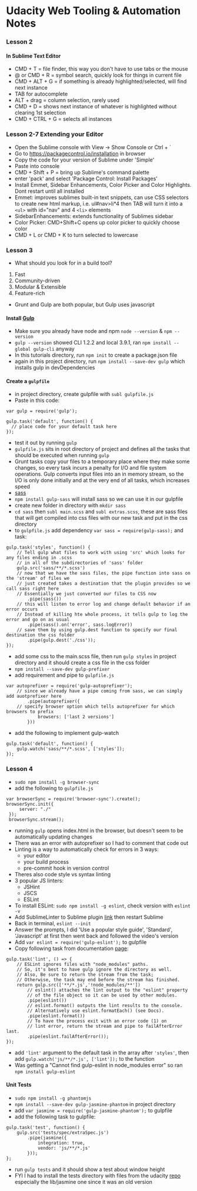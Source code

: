 # Udacity Web Tooling & Automation Notes
### Lesson 2
#### In Sublime Text Editor
* CMD + T = file finder, this way you don't have to use tabs or the mouse
* @ or CMD + R = symbol search, quickly look for things in current file
* CMD + ALT + G = if something is already highlighted/selected, will find next instance
* TAB for autocomplete
* ALT + drag = column selection, rarely used
* CMD + D = shows next instance of whatever is highlighted without clearing 1st selection
* CMD + CTRL + G = selects all instances
### Lesson 2-7 Extending your Editor
* Open the Sublime console with View -> Show Console or Ctrl + `
* Go to https://packagecontrol.io/installation in browser
* Copy the code for your version of Sublime under 'Simple'
* Paste into console
* CMD + Shift + P = bring up Sublime's command palette
* enter 'pack' and select 'Package Control: Install Packages'
* Install Emmet, Sidebar Enhancements, Color Picker and Color Highlights.  Dont restart until all installed
* Emmet: improves sublimes built-in text snippets, can use CSS selectors to create new html markup, i.e. ul#nav>li*4 then TAB will turn it into a `<ul>` with id="nav" and 4 `<li>` elements
* SidebarEnhancements: extends functionality of Sublimes sidebar
* Color Picker: CMD+Shift+C opens up color picker to quickly choose color
* CMD + L or CMD + K to turn selected to lowercase
### Lesson 3
* What should you look for in a build tool?
1. Fast
2. Community-driven
3. Modular & Extensible
4. Feature-rich
* Grunt and Gulp are both popular, but Gulp uses javascript
#### Install [Gulp](https://github.com/gulpjs/gulp/blob/master/docs/getting-started.md)
* Make sure you already have node and npm `node --version` & `npm --version`
* `gulp --version` showed CLI 1.2.2 and local 3.9.1, ran `npm install --global gulp-cli` anyway
* In this tutorials directory, run `npm init` to create a package.json file
* again in this project directory, run `npm install --save-dev gulp` which installs gulp in devDependencies
#### Create a `gulpfile`
* in project directory, create gulpfile with `subl gulpfile.js`
* Paste in this code:
```
var gulp = require('gulp');

gulp.task('default', function() {
  // place code for your default task here
});
```
* test it out by running `gulp`
* `gulpfile.js` sits in root directory of project and defines all the tasks that should be executed when running `gulp`
* Grunt tasks copy your files to a temporary place where they make some changes, so every task incurs a penalty for I/O and file system operations.  Gulp converts input files into an in memory stream, so the I/O is only done initially and at the very end of all tasks, which increases speed
* [sass](http://sass-lang.com/)
* `npm install gulp-sass` will install sass so we can use it in our gulpfile
* create new folder in directory with `mkdir sass`
* `cd sass` then `subl main.scss` and `subl extras.scss`, these are sass files that will get compiled into css files with our new task and put in the css directory
* to `gulpfile.js` add dependency `var sass = require(gulp-sass);` and task:
```
gulp.task('styles', function() {
    // Tell gulp what files to work with using 'src' which looks for any files ending in .scss
    // in all of the subdirectories of 'sass' folder
    gulp.src('sass/**/*.scss')
    // now that we have the sass files, the pipe function into sass on the 'stream' of files we
    // just created takes a destination that the plugin provides so we call sass right here
    // Essentially we just converted our files to CSS now
        .pipe(sass())
    // this will listen to error log and change default behavior if an error occurs
    // Instead of killing hte whole process, it tells gulp to log the error and go on as usual
        .pipe(sass().on('error', sass.logError))
    // save them by using gulp.dest function to specify our final destination the css folder
        .pipe(gulp.dest('./css'));
});
```
* add some css to the main.scss file, then run `gulp styles` in project directory and it should create a css file in the css folder
* `npm install --save-dev gulp-prefixer`
* add requirement and pipe to `gulpfile.js`
```
var autoprefixer = require('gulp-autoprefixer');
    // since we already have a pipe coming from sass, we can simply add auotprefixer here
        .pipe(autoprefixer({
    // specify browser option which tells autoprefixer for which browsers to prefix
            browsers: ['last 2 versions']
        }))
```
* add the following to implement gulp-watch
```
gulp.task('default', function() {
    gulp.watch('sass/**/*.scss', ['styles']);
});
```
### Lesson 4
* `sudo npm install -g browser-sync`
* add the following to `gulpfile.js`
```
var browserSync = require('browser-sync').create();
browserSync.init({
     server: "./"
 });
 browserSync.stream();
 ```
 * running `gulp` opens index.html in the browser, but doesn't seem to be automatically updating changes
 * There was an error with autoprefixer so I had to comment that code out
 * Linting is a way to automatically check for errors in 3 ways:
    * your editor
    * your build process
    * pre-commit hook in version control
* Theres also code style vs syntax linting
* 3 popular JS linters:
    * JSHint
    * JSCS
    * ESLint
* To install ESLint: `sudo npm install -g eslint`, check version with `eslint -v`
* Add SublimeLinter to Sublime plugin [link](http://www.sublimelinter.com/en/latest/) then restart Sublime
* Back in terminal, `eslint --init`
* Answer the prompts, I did 'Use a popular style guide', 'Standard', 'Javascript' at first then went back and followed the video's version
* Add `var eslint = require('gulp-eslint');` to gulpfile
* Copy following task from documentation [page](https://www.npmjs.com/package/gulp-eslint):
```
gulp.task('lint', () => {
    // ESLint ignores files with "node_modules" paths.
    // So, it's best to have gulp ignore the directory as well.
    // Also, Be sure to return the stream from the task;
    // Otherwise, the task may end before the stream has finished.
    return gulp.src(['**/*.js','!node_modules/**'])
        // eslint() attaches the lint output to the "eslint" property
        // of the file object so it can be used by other modules.
        .pipe(eslint())
        // eslint.format() outputs the lint results to the console.
        // Alternatively use eslint.formatEach() (see Docs).
        .pipe(eslint.format())
        // To have the process exit with an error code (1) on
        // lint error, return the stream and pipe to failAfterError last.
        .pipe(eslint.failAfterError());
});
```
* add `'lint'` argument to the default task in the array after `'styles'`, then add `gulp.watch('js/**/*.js', ['lint']);` to the function
* Was getting a "Cannot find gulp-eslint in node_modules error" so ran `npm install gulp-eslint`
#### Unit Tests
* `sudo npm install -g phantomjs`
* `npm install --save-dev gulp-jasmine-phantom` in project directory
* add `var jasmine = require('gulp-jasmine-phantom');` to gulpfile
* add the following task to gulpfile:
```
gulp.task('test', function() {
    gulp.src('tests/spec/extraSpec.js')
        .pipe(jasmine({
            integration: true,
            vendor: 'js/**/*.js'
        }));
};
```
* run `gulp tests` and it should show a test about window height
* FYI I had to install the tests directory with files from the udacity [repo](https://github.com/udacity/ud892/tree/master/Lesson%204) especially the lib/jasmine one since it was an old version

